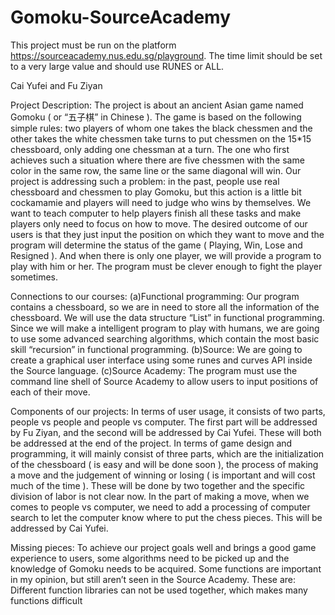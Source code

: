 # Gomoku-SourceAcademy

This project must be run on the platform https://sourceacademy.nus.edu.sg/playground. The time limit should be set to a very large value and should use RUNES or ALL.

Cai Yufei and Fu Ziyan

Project Description:
  The project is about an ancient Asian game named Gomoku ( or “五子棋” in Chinese ). The game is based on the following simple rules: two players of whom one takes the black chessmen and the other takes the white chessmen take turns to put chessmen on the 15*15 chessboard, only adding one chessman at a turn. The one who first achieves such a situation where there are five chessmen with the same color in the same row, the same line or the same diagonal will win.
  Our project is addressing such a problem: in the past, people use real chessboard and chessmen to play Gomoku, but this action is a little bit cockamamie and players will need to judge who wins by themselves. We want to teach computer to help players finish all these tasks and make players only need to focus on how to move.
  The desired outcome of our users is that they just input the position on which they want to move and the program will determine the status of the game ( Playing, Win, Lose and Resigned ). And when there is only one player, we will provide a program to play with him or her. The program must be clever enough to fight the player sometimes.

Connections to our courses:
(a)Functional programming: Our program contains a chessboard, so we are in need to store all the information of the chessboard. We will use the data structure “List” in functional programming. Since we will make a intelligent program to play with humans, we are going to use some advanced searching algorithms, which contain the most basic skill “recursion” in functional programming.
(b)Source: We are going to create a graphical user interface using some runes and curves API inside the Source language.
(c)Source Academy: The program must use the command line shell of Source Academy to allow users to input positions of each of their move.

Components of our projects:
In terms of user usage, it consists of two parts, people vs people and people vs computer. The first part will be addressed by Fu Ziyan, and the second will be addressed by Cai Yufei. These will both be addressed at the end of the project.
In terms of game design and programming, it will mainly consist of three parts, which are the initialization of the chessboard ( is easy and will be done soon ), the process of making a move and the judgement of winning or losing ( is important and will cost much of the time ). These will be done by two together and the specific division of labor is not clear now. In the part of making a move, when we comes to people vs computer, we need to add a processing of computer search to let the computer know where to put the chess pieces. This will be addressed by Cai Yufei.

Missing pieces:
To achieve our project goals well and brings a good game experience to users, some algorithms need to be picked up and the knowledge of Gomoku needs to be acquired.
Some functions are important in my opinion, but still aren’t seen in the Source Academy. These are:
Different function libraries can not be used together, which makes many functions difficult 
